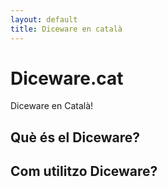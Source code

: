 ```yaml
---
layout: default
title: Diceware en català
---
```


Diceware.cat
============

Diceware en Català!

Què és el Diceware?
-------------------



Com utilitzo Diceware?
----------------------


